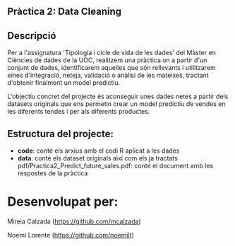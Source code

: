 ## Pràctica 2: Data Cleaning

## Descripció
Per a l'assignatura 'Tipología i cicle de vida de les dades' del Màster en Ciències de dades de la UOC, realitzem una pràctica on a partir d'un conjunt de dades, identificarem aquelles que són rellevants i utilitzarem eines d'integració, neteja, validació o anàlisi de les mateixes, tractant d'obtenir finalment un model predictiu.

L'objectiu concret del projecte és aconseguir unes dades netes a partir dels datasets originals que ens permetin crear un model predictiu de vendes en les diferents tendes i per als diferents productes.


## Estructura del projecte:
- **code**: conté els arxius amb el codi R aplicat a les dades
- **data**: conté els dataset originals així com els ja tractats
pdf/Practica2_Predict_future_sales.pdf: conté el document amb les respostes de la pràctica


# Desenvolupat per:
Mireia Calzada (https://github.com/mcalzada)

Noemí Lorente (https://github.com/noemilt)
